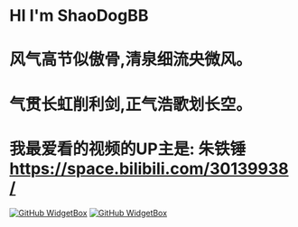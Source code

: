 # HI I'm ShaoDogBB
# 风气高节似傲骨,清泉细流央微风。
# 气贯长虹削利剑,正气浩歌划长空。
# 我最爱看的视频的UP主是: 朱铁锤 https://space.bilibili.com/30139938/
[![GitHub WidgetBox](https://github-widgetbox.vercel.app/api/profile?username=ShaoqingG888&data=followers,repositories,stars,commits)](https://github.com/Jurredr/github-widgetbox)
[![GitHub WidgetBox](https://github-widgetbox.vercel.app/api/skills?languages=java,python,html,yaml)](https://github.com/Jurredr/github-widgetbox)
